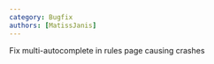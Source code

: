 ```yaml
---
category: Bugfix
authors: [MatissJanis]
---
```


Fix multi-autocomplete in rules page causing crashes
